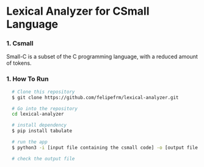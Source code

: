 # Lexical Analyzer for CSmall Language

### 1. Csmall
Small-C is a subset of the C programming language, with a reduced amount of tokens.

### 1. How To Run
```sh
  # Clone this repository
  $ git clone https://github.com/felipefrm/lexical-analyzer.git

  # Go into the repository
  cd lexical-analyzer

  # install dependency
  $ pip install tabulate

  # run the app
  $ python3 -i [input file containing the csmall code] -o [output file with identified tokens]

  # check the output file
```

